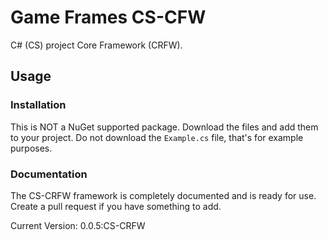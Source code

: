 # Game Frames CS-CFW
C# (CS) project Core Framework (CRFW).
## Usage
### Installation
This is NOT a NuGet supported package. Download the files and add them to your project.
Do not download the `Example.cs` file, that's for example purposes.
### Documentation
The CS-CRFW framework is completely documented and is ready for use. Create a pull request if you have something to add.

Current Version: 0.0.5:CS-CRFW